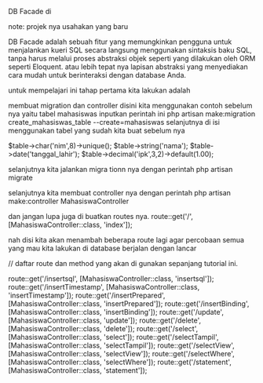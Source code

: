 DB Facade di

note: projek nya usahakan yang baru

DB Facade adalah sebuah fitur yang memungkinkan pengguna untuk menjalankan kueri SQL secara langsung menggunakan sintaksis baku SQL, tanpa harus melalui proses abstraksi objek seperti yang dilakukan oleh ORM seperti Eloquent.
atau lebih tepat nya lapisan abstraksi yang menyediakan cara mudah untuk berinteraksi dengan database Anda.

untuk mempelajari ini tahap pertama kita lakukan adalah

membuat migration dan controller
disini kita menggunakan contoh sebelum nya yaitu tabel mahasiswas
inputkan perintah ini
php artisan make:migration create_mahasiswas_table --create=mahasiswas
selanjutnya di isi menggunakan tabel yang sudah kita buat sebelum nya

$table->char('nim',8)->unique();
$table->string('nama');
$table->date('tanggal_lahir');
$table->decimal('ipk',3,2)->default(1.00);

selanjutnya kita jalankan migra
tionn nya dengan perintah
php artisan migrate

selanjutnya kita membuat controller nya dengan perintah
php artisan make:controller MahasiswaController

dan jangan lupa juga di buatkan routes nya.
route::get('/', [MahasiswaController::class, 'index']);

nah disi kita akan menambah beberapa route lagi
agar percobaan semua yang mau kita lakukan di database berjalan dengan lancar

// daftar route dan method yang akan di gunakan sepanjang tutorial ini.

route::get('/insertsql', [MahasiswaController::class, 'insertsql']);
route::get('/insertTimestamp', [MahasiswaController::class, 'insertTimestamp']);
route::get('/insertPrepared', [MahasiswaController::class, 'insertPrepared']);
route::get('/insertBinding', [MahasiswaController::class, 'insertBinding']);
route::get('/update', [MahasiswaController::class, 'update']);
route::get('/delete', [MahasiswaController::class, 'delete']);
route::get('/select', [MahasiswaController::class, 'select']);
route::get('/selectTampil', [MahasiswaController::class, 'selectTampil']);
route::get('/selectView', [MahasiswaController::class, 'selectView']);
route::get('/selectWhere', [MahasiswaController::class, 'selectWhere']);
route::get('/statement', [MahasiswaController::class, 'statement']);
